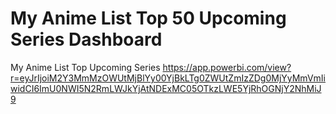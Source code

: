# My Anime List Top 50 Upcoming Series Dashboard
My Anime List Top Upcoming Series
https://app.powerbi.com/view?r=eyJrIjoiM2Y3MmMzOWUtMjBlYy00YjBkLTg0ZWUtZmIzZDg0MjYyMmVmIiwidCI6ImU0NWI5N2RmLWJkYjAtNDExMC05OTkzLWE5YjRhOGNjY2NhMiJ9
